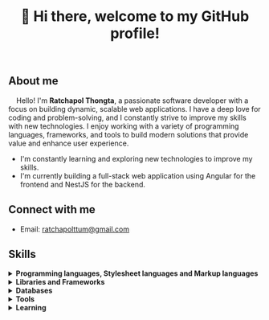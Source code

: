 <h1 align="center">👋 Hi there, welcome to my GitHub profile!</h1>

<br />

<h2>About me</h2>

<p>&nbsp;&nbsp;&nbsp;&nbsp;Hello! I'm <b>Ratchapol Thongta</b>, a passionate software developer with a focus on building dynamic, scalable web applications. I have a deep love for coding and problem-solving, and I constantly strive to improve my skills with new technologies. I enjoy working with a variety of programming languages, frameworks, and tools to build modern solutions that provide value and enhance user experience.</p>

<ul>
  <li>I'm constantly learning and exploring new technologies to improve my skills.</li>
  <li>I'm currently building a full-stack web application using Angular for the frontend and NestJS for the backend.</li>
</ul>

<h2>Connect with me</h2>

<ul>
  <li>
    Email: <a href="mailto:ratchapolthta.t@gmail.com">ratchapolttum@gmail.com</a>
  </li>
</ul>

<h2>Skills</h2>

<details>
  <summary>
    <b>Programming languages, Stylesheet languages and Markup languages</b>
  </summary>

  <br />
  <table>
    <tr>
      <td align="center" width="130">
        <a href="https://skillicons.dev">
          <img src="https://skillicons.dev/icons?i=javascript&perline=1&theme=light" />
        </a>
      </td>
      <td align="center" width="130">
        <a href="https://skillicons.dev">
          <img src="https://skillicons.dev/icons?i=typescript&perline=1&theme=light" />
        </a>
      </td>
      <td align="center" width="130">
        <a href="https://skillicons.dev">
          <img src="https://skillicons.dev/icons?i=java&perline=1&theme=light" />
        </a>
      </td>
    </tr>
    <tr>
      <td align="center">
        JavaScript
      </td>
      <td align="center">
        TypeScript
      </td>
      <td align="center">
        Java
      </td>
    </tr>
  </table>
  <table>
    <tr>
      <td align="center" width="130">
        <a href="https://skillicons.dev">
          <img src="https://skillicons.dev/icons?i=html&perline=1&theme=light" />
        </a>
      </td>
      <td align="center" width="130">
        <a href="https://skillicons.dev">
          <img src="https://skillicons.dev/icons?i=css&perline=1&theme=light" />
        </a>
      </td>
      <td align="center" width="130">
        <a href="https://skillicons.dev">
          <img src="https://skillicons.dev/icons?i=scss&perline=1&theme=light" />
        </a>
      </td>
      <td align="center" width="130">
        <a href="https://skillicons.dev">
          <img src="https://skillicons.dev/icons?i=md&perline=1&theme=light" />
        </a>
      </td>
    </tr>
    <tr>
      <td align="center">
        HTML
      </td>
      <td align="center">
        CSS
      </td>
      <td align="center">
        SASS & SCSS
      </td>
      <td align="center">
        Markdown
      </td>
    </tr>
  </table>
</details>

<details>
  <summary>
    <b>Libraries and Frameworks</b>
  </summary>

  <br />
  <table>
    <tr>
      <td align="center" width="130">
        <a href="https://skillicons.dev">
          <img src="https://skillicons.dev/icons?i=nodejs&perline=1&theme=light" />
        </a>
      </td>
      <td align="center" width="130">
        <a href="https://skillicons.dev">
          <img src="https://skillicons.dev/icons?i=npm&perline=1&theme=light" />
        </a>
      </td>
      <td align="center" width="130">
        <a href="https://skillicons.dev">
          <img src="https://skillicons.dev/icons?i=pnpm&perline=1&theme=light" />
        </a>
      </td>
      <td align="center" width="130">
        <a href="https://skillicons.dev">
          <img src="https://skillicons.dev/icons?i=yarn&perline=1&theme=light" />
        </a>
      </td>
      <td align="center" width="130">
        <a href="https://skillicons.dev">
          <img src="https://skillicons.dev/icons?i=maven&perline=1&theme=light" />
        </a>
      </td>
    </tr>
    <tr>
      <td align="center">
        Node.js
      </td>
      <td align="center">
        NPM
      </td>
      <td align="center">
        PNPM
      </td>
      <td align="center">
        YARN
      </td>
      <td align="center">
        Maven
      </td>
    </tr>
  </table>
  <table>
    <tr>
      <td align="center" width="130">
        <a href="https://skillicons.dev">
          <img src="https://skillicons.dev/icons?i=nestjs&perline=1&theme=light" />
        </a>
      </td>
      <td align="center" width="130">
        <a href="https://skillicons.dev">
          <img src="https://skillicons.dev/icons?i=angular&perline=1&theme=light" />
        </a>
      </td>
      <td align="center" width="130">
        <a href="https://skillicons.dev">
          <img src="https://skillicons.dev/icons?i=vuejs&perline=1&theme=light" />
        </a>
      </td>
      <td align="center" width="130">
        <a href="https://skillicons.dev">
          <img src="https://skillicons.dev/icons?i=nuxtjs&perline=1&theme=light" />
        </a>
      </td>
      <td align="center" width="130">
        <a href="https://skillicons.dev">
          <img src="https://skillicons.dev/icons?i=react&perline=1&theme=light" />
        </a>
      </td>
      <td align="center" width="130">
        <a href="https://skillicons.dev">
          <img src="https://skillicons.dev/icons?i=nextjs&perline=1&theme=light" />
        </a>
      </td>
    </tr>
    <tr>
      <td align="center">
        NestJS
      </td>
      <td align="center">
        Angular
      </td>
      <td align="center">
        Vue.js
      </td>
      <td align="center">
        Nuxt
      </td>
      <td align="center">
        React
      </td>
      <td align="center">
        Next.js
      </td>
    </tr>
  </table>
  <table>
    <tr>
      <td align="center" width="130">
        <a href="https://skillicons.dev">
          <img src="https://user-images.githubusercontent.com/25181517/183891303-41f257f8-6b3d-487c-aa56-c497b880d0fb.png" width="45" />
        </a>
      </td>
    </tr>
    <tr>
      <td align="center">
        Spring Boot
      </td>
    </tr>
  </table>
  <table>
    <tr>
      <td align="center" width="130">
        <a href="https://skillicons.dev">
          <img src="https://skillicons.dev/icons?i=tailwind&perline=1&theme=light" />
        </a>
      </td>
      <td align="center" width="130">
        <a href="https://skillicons.dev">
          <img src="https://skillicons.dev/icons?i=bootstrap&perline=1&theme=light" />
        </a>
      </td>
      <td align="center" width="130">
        <a href="https://skillicons.dev">
          <img src="https://skillicons.dev/icons?i=materialui&perline=1&theme=light" />
        </a>
      </td>
    </tr>
    <tr>
      <td align="center">
        Tailwind CSS
      </td>
      <td align="center">
        Bootstrap
      </td>
      <td align="center">
        Material UI
      </td>
    </tr>
  </table>
</details>

<details>
  <summary>
    <b>Databases</b>
  </summary>

  <br />
  <table>
    <tr>
      <td align="center" width="130">
        <a href="https://skillicons.dev">
          <img src="https://skillicons.dev/icons?i=mysql&perline=1&theme=light" />
        </a>
      </td>
      <td align="center" width="130">
        <a href="https://skillicons.dev">
          <img src="https://skillicons.dev/icons?i=postgres&perline=1&theme=light" />
        </a>
      </td>
    </tr>
    <tr>
      <td align="center">
        MySQL
      </td>
      <td align="center">
        PostgreSQL
      </td>
    </tr>
  </table>
</details>

<details>
  <summary>
    <b>Tools</b>
  </summary>

  <br />
  <table>
    <tr>
      <td align="center" width="130">
        <a href="https://skillicons.dev">
          <img src="https://skillicons.dev/icons?i=git&perline=1&theme=light" />
        </a>
      </td>
      <td align="center" width="130">
        <a href="https://skillicons.dev">
          <img src="https://skillicons.dev/icons?i=github&perline=1&theme=light" />
        </a>
      </td>
      <td align="center" width="130">
        <a href="https://skillicons.dev">
          <img src="https://skillicons.dev/icons?i=gitlab&perline=1&theme=light" />
        </a>
      </td>
    </tr>
    <tr>
      <td align="center">
        Git
      </td>
      <td align="center">
        GitHub
      </td>
      <td align="center">
        GitLab
      </td>
    </tr>
  </table>
  <table>
    <tr>
      <td align="center" width="130">
        <a href="https://skillicons.dev">
          <img src="https://skillicons.dev/icons?i=vscode&perline=1&theme=light" />
        </a>
      </td>
      <td align="center" width="130">
        <a href="https://skillicons.dev">
          <img src="https://skillicons.dev/icons?i=idea&perline=1&theme=light" />
        </a>
      </td>
    </tr>
    <tr>
      <td align="center">
        VSCode
      </td>
      <td align="center">
        IntelliJ IDEA
      </td>
    </tr>
  </table>
  </table>
  <table>
    <tr>
      <td align="center" width="130">
        <a href="https://skillicons.dev">
          <img src="https://skillicons.dev/icons?i=docker&perline=1&theme=light" />
        </a>
      </td>
    </tr>
    <tr>
      <td align="center">
        Docker
      </td>
    </tr>
  </table>
</details>

<details>
  <summary>
    <b>Learning</b>
  </summary>

  <br />
  <table>
    <tr>
      <td align="center" width="130">
        <a href="https://skillicons.dev">
          <img src="https://skillicons.dev/icons?i=golang&perline=1&theme=light" />
        </a>
      </td>
    </tr>
    <tr>
      <td align="center">
        Go
      </td>
    </tr>
  </table>
</details>
